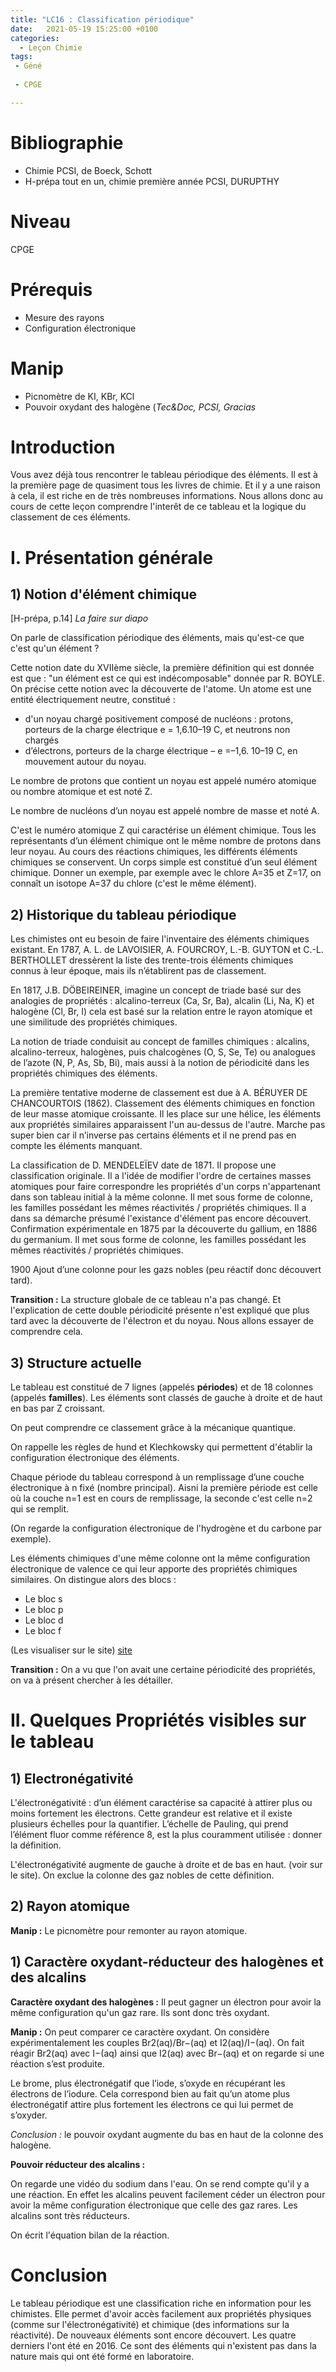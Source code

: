 ```yaml
---
title: "LC16 : Classification périodique"
date:   2021-05-19 15:25:00 +0100
categories:
  - Leçon Chimie
tags:
 - Géné
 
 - CPGE

---
```

# Bibliographie 
* Chimie PCSI, de Boeck, Schott
* H-prépa tout en un, chimie première année PCSI, DURUPTHY 

# Niveau 
CPGE

# Prérequis
* Mesure des rayons 
* Configuration électronique
# Manip
* Picnomètre de KI, KBr, KCl
* Pouvoir oxydant des halogène (*Tec&Doc, PCSI, Gracias*
# Introduction 
Vous avez déjà tous rencontrer le tableau périodique des éléments. Il est à la première page de quasiment tous les livres de chimie. Et il y a une raison à cela, il est riche en de très nombreuses informations.
Nous allons donc au cours de cette leçon comprendre l'interêt de ce tableau et la logique du classement de ces éléments.

# I. Présentation générale
## 1) Notion d'élément chimique
[H-prépa, p.14]
*La faire sur diapo*

On parle de classification périodique des éléments, mais qu'est-ce que c'est qu'un élément ?

Cette notion date du XVIIème siècle, la première définition qui est donnée est que : "un élément est ce qui est indécomposable" donnée par R. BOYLE. On précise cette notion avec la découverte de l'atome. Un atome est une entité électriquement neutre, constitué  : 
* d'un noyau chargé positivement composé de nucléons : protons, porteurs de la charge électrique e = 1,6.10–19 C, et neutrons non chargés  
* d’électrons, porteurs de la charge électrique – e =–1,6. 10–19 C, en mouvement autour du noyau.

Le nombre de protons que contient un noyau est appelé numéro atomique ou nombre atomique et est noté Z.

Le nombre de nucléons d’un noyau est appelé nombre de masse et noté A.

C'est le numéro atomique Z qui caractérise un élément chimique. Tous les représentants d’un élément chimique ont le même nombre de protons dans leur noyau. Au cours des réactions chimiques, les différents éléments chimiques se conservent.
Un corps simple est constitué d’un seul élément chimique. Donner un exemple, par exemple avec le chlore A=35 et Z=17, on connaît un isotope A=37 du chlore (c'est le même élément).

## 2) Historique du tableau périodique

Les chimistes ont eu besoin de faire l'inventaire des éléments chimiques existant. En 1787, A. L. de LAVOISIER, A. FOURCROY, L.-B. GUYTON et C.-L. BERTHOLLET dressèrent la liste des trente-trois éléments chimiques connus à leur époque, mais ils n’établirent pas de classement.

En 1817, J.B. DÖBEIREINER, imagine un concept de triade basé sur des analogies de propriétés : alcalino-terreux (Ca, Sr, Ba), alcalin (Li, Na, K) et halogène (Cl, Br, I) cela est basé sur la relation entre le rayon atomique et une similitude des propriétés chimiques.

La notion de triade conduisit au concept de familles chimiques : alcalins, alcalino-terreux, halogènes, puis chalcogènes (O, S, Se, Te) ou analogues de l’azote (N, P,
As, Sb, Bi), mais aussi à la notion de périodicité dans les propriétés chimiques des éléments.

La première tentative moderne de classement est due à A. BÉRUYER DE CHANCOURTOIS (1862). Classement des éléments chimiques en fonction de leur masse atomique croissante. Il les place sur une hélice, les éléments aux propriétés similaires apparaissent l'un au-dessus de l'autre. Marche pas super bien car il n’inverse pas certains éléments et il ne prend pas en compte les éléments manquant. 


La classification de D. MENDELEÏEV date de 1871. Il propose une classification originale. Il a l'idée de modifier l'ordre de certaines masses atomiques pour faire correspondre les propriétés d'un corps n'appartenant dans son tableau initial à la même colonne.  Il met sous forme de colonne, les familles possédant les mêmes
réactivités / propriétés chimiques. Il a dans sa démarche présumé l'existance d'élément pas encore découvert. Confirmation expérimentale en 1875 par la découverte
du gallium, en 1886 du germanium. Il met sous forme de colonne, les familles possédant les mêmes réactivités / propriétés chimiques.

 1900 Ajout d’une colonne pour les gazs nobles (peu réactif donc découvert tard).
 
 **Transition :** La structure globale de ce tableau n'a pas changé. Et l'explication de cette double périodicité présente n'est expliqué que plus tard avec la découverte de l'électron et du noyau. Nous allons essayer de comprendre cela.
 
 ## 3) Structure actuelle
 
 Le tableau est constitué de 7 lignes (appelés **périodes**) et de 18 colonnes (appelés **familles**). Les éléments sont classés de gauche à droite et de haut en bas par Z croissant.
 
 On peut comprendre ce classement grâce à la mécanique quantique.
 
 On rappelle les règles de hund et Klechkowsky qui permettent d'établir la configuration électronique des éléments.
 
 Chaque période du tableau correspond à un remplissage d’une couche électronique à n fixé (nombre principal). Aisni la première période est celle où la couche n=1 est en cours de remplissage, la seconde c'est celle n=2 qui se remplit.
 
 (On regarde la configuration électronique de l'hydrogène et du carbone par exemple).

Les éléments chimiques d'une même colonne ont la même configuration électronique de valence ce qui leur apporte des propriétés chimiques similaires. On distingue alors des blocs : 
* Le bloc s
* Le bloc p 
* Le bloc d
* Le bloc f

(Les visualiser sur le site) [site](https://pubchem.ncbi.nlm.nih.gov/periodic-table/#property=ElectronConfiguration)

**Transition :** On a vu que l'on avait une certaine périodicité des propriétés, on va à présent chercher à les détailler.
# II. Quelques Propriétés visibles sur le tableau
## 1) Electronégativité
L'électronégativité : d’un élément caractérise sa capacité à attirer plus ou moins fortement
les électrons. Cette grandeur est relative et il existe plusieurs échelles pour la quantifier. L’échelle
de Pauling, qui prend l’élément fluor comme référence 8, est la plus couramment utilisée : donner la définition.

L'électronégativité augmente de gauche à droite et de bas en haut. (voir sur le site). On exclue la colonne des gaz nobles de cette définition.

## 2) Rayon atomique
**Manip :** Le picnomètre pour remonter au rayon atomique.
## 1) Caractère oxydant-réducteur des halogènes et des alcalins

**Caractère oxydant des halogènes :** Il peut gagner un électron pour avoir la même configuration qu'un gaz rare. Ils sont donc très oxydant.

**Manip :** On peut comparer ce caractère oxydant. On considère expérimentalement les couples Br2(aq)/Br−(aq) et I2(aq)/I−(aq). On fait réagir Br2(aq) avec I−(aq) ainsi que I2(aq) avec Br−(aq) et on regarde si une réaction s’est produite.

Le brome, plus électronégatif que l’iode, s’oxyde en récupérant les électrons de l’iodure. Cela correspond
bien au fait qu’un atome plus électronégatif attire plus fortement les électrons ce qui lui permet de
s’oxyder.

*Conclusion :* le pouvoir oxydant augmente du bas en haut de la colonne des halogène.

**Pouvoir réducteur des alcalins :**

On regarde une vidéo du sodium dans l'eau.
On se rend compte qu'il y a une réaction. En effet les alcalins peuvent facilement céder un électron pour avoir la même configuration électronique que celle des gaz rares. Les alcalins sont très réducteurs. 

On écrit l'équation bilan de la réaction.

# Conclusion

Le tableau périodique est une classification riche en information pour les chimistes. Elle permet d'avoir accès facilement aux propriétés physiques (comme sur l'électronégativité) et chimique (des informations sur la réactivité). De nouveaux éléments sont encore découvert. Les quatre derniers l'ont été en 2016. Ce sont des éléments qui n'existent pas dans la nature mais qui ont été formé en laboratoire.

